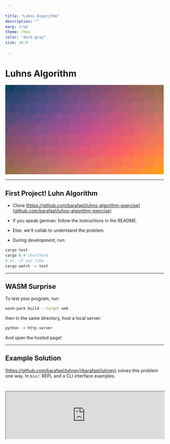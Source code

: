 ```yaml
---

title: "Luhns Algorithm"
description: ""
marp: true
theme: rhea
color: "dark-gray"
size: 16:9

---
```


<!--
paginate: true
 -->
<!-- 
_footer: ''
_paginate: false
 -->
<!-- _class: lead -->

# Luhns Algorithm

![bg](images/intro.png)

---

<!-- header: ' ' -->

## First Project! Luhn Algorithm

* Clone [https://github.com/barafael/luhns-algorithm-exercise](github.com/barafael/luhns-algorithm-exercise)

* If you speak german: follow the instructions in the README.

* Else: we'll collab to understand the problem.

* During development, run:

````bash
cargo test
cargo t # shorthand
# or, if you like
cargo watch -x test
````

---

## WASM Surprise

To test your program, run:

````bash
wasm-pack build --target web
````

then in the same directory, host a local server:

````bash
python -m http.server
````

And open the hosted page!

---

## Example Solution

[https://github.com/barafael/luhney](barafael/luhney) solves this problem one way.
In `bin/`: REPL and a CLI interface examples.

<iframe style="margin-top:5%" width="100%" height="60%" src="https://barafael.github.io/luhney/">
</iframe>
